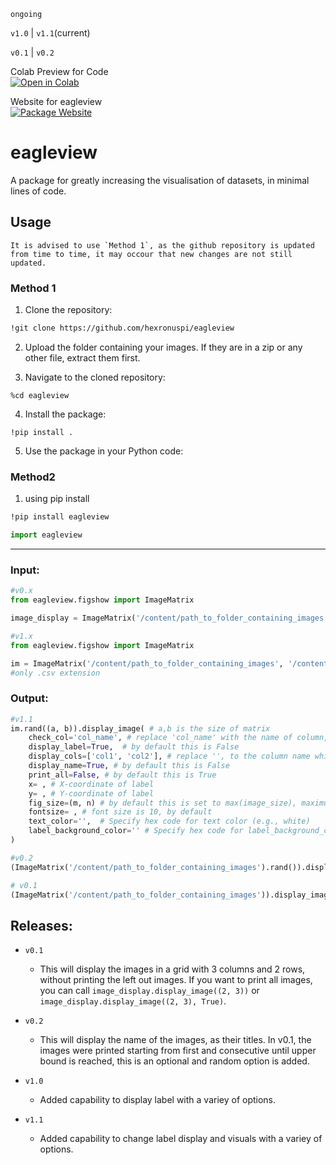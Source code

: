 `ongoing` 

`v1.0` | `v1.1`(current)

`v0.1` | `v0.2`



  <p align="left">
  Colab Preview for Code <br>
  <a href="https://colab.research.google.com/drive/1ZklXjCLbrZIACctPS4EKZ4ZnuqdjonO4?usp=sharing" target="_blank">
    <img src="https://colab.research.google.com/assets/colab-badge.svg" alt="Open in Colab">
  </a>
    
  </p>

Website for eagleview
<br>
[![Package Website](https://img.shields.io/badge/eagleview-Home-blue)](https://hexronus.tech/eagleview/index.html)

# eagleview

A package for greatly increasing the visualisation of datasets, in minimal lines of code.

## Usage
```
It is advised to use `Method 1`, as the github repository is updated from time to time, it may occour that new changes are not still updated.
```
### Method 1
1. Clone the repository:

```bash
!git clone https://github.com/hexronuspi/eagleview
```
2. Upload the folder containing your images. If they are in a zip or any other file, extract them first.

3. Navigate to the cloned repository:

```
%cd eagleview
```

4. Install the package:

```
!pip install .
```

5. Use the package in your Python code:

### Method2

1. using pip install
```bash
!pip install eagleview
```
```python
import eagleview
```

<hr>


### Input:

```python
#v0.x
from eagleview.figshow import ImageMatrix

image_display = ImageMatrix('/content/path_to_folder_containing_images')
```


```python
#v1.x
from eagleview.figshow import ImageMatrix

im = ImageMatrix('/content/path_to_folder_containing_images', '/content/path_to_file_containing_label.csv')
#only .csv extension
```

### Output:
```python
#v1.1
im.rand((a, b)).display_image( # a,b is the size of matrix
    check_col='col_name', # replace 'col_name' with the name of column, which has image name
    display_label=True,  # by default this is False
    display_cols=['col1', 'col2'], # replace '', to the column name which you want to print as label
    display_name=True, # by default this is False
    print_all=False, # by default this is True
    x= , # X-coordinate of label
    y= , # Y-coordinate of label
    fig_size=(m, n) # by default this is set to max(image_size), maximum size of all the images which will be displayed
    fontsize= , # font size is 10, by default
    text_color='',  # Specify hex code for text color (e.g., white)
    label_background_color='' # Specify hex code for label_background_color (e.g., black)
)

```
```python
#v0.2
(ImageMatrix('/content/path_to_folder_containing_images').rand()).display_image((2,2), print_all=False, display_name=True)
```
```python
# v0.1
(ImageMatrix('/content/path_to_folder_containing_images')).display_image((2,2), print_all=False)
```

## Releases: 
- `v0.1`
  - This will display the images in a grid with 3 columns and 2 rows, without printing the left out images. If you want to print all images, you can call `image_display.display_image((2, 3))` or `image_display.display_image((2, 3), True)`.
  
- `v0.2`
  - This will display the name of the images, as their titles. In v0.1, the images were printed starting from first and consecutive until upper bound is reached, this is an optional and random option is added.
 
- `v1.0`
   - Added capability to display label with a variey of options.
     
- `v1.1`
   - Added capability to change label display and visuals with a variey of options.
